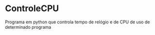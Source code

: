 # ControleCPU
Programa em python que controla tempo de relógio e de CPU de uso de determinado programa
